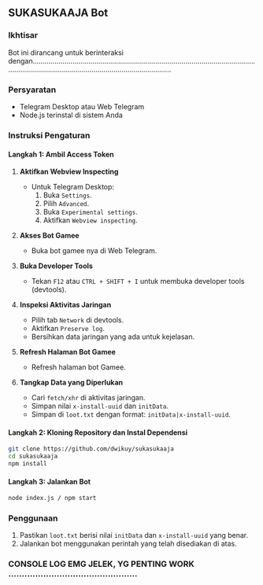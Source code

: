 ## SUKASUKAAJA Bot

### Ikhtisar
Bot ini dirancang untuk berinteraksi dengan..................................................................................................................................................................................................

### Persyaratan
- Telegram Desktop atau Web Telegram
- Node.js terinstal di sistem Anda

### Instruksi Pengaturan

#### Langkah 1: Ambil Access Token
1. **Aktifkan Webview Inspecting**
    - Untuk Telegram Desktop:
        1. Buka `Settings`.
        2. Pilih `Advanced`.
        3. Buka `Experimental settings`.
        4. Aktifkan `Webview inspecting`.

2. **Akses Bot Gamee**
    - Buka bot gamee nya di Web Telegram.

3. **Buka Developer Tools**
    - Tekan `F12` atau `CTRL + SHIFT + I` untuk membuka developer tools (devtools).

4. **Inspeksi Aktivitas Jaringan**
    - Pilih tab `Network` di devtools.
    - Aktifkan `Preserve log`.
    - Bersihkan data jaringan yang ada untuk kejelasan.

5. **Refresh Halaman Bot Gamee**
    - Refresh halaman bot Gamee.

6. **Tangkap Data yang Diperlukan**
    - Cari `fetch/xhr` di aktivitas jaringan.
    - Simpan nilai `x-install-uuid` dan `initData`.
    - Simpan di `loot.txt` dengan format: `initData|x-install-uuid`.

#### Langkah 2: Kloning Repository dan Instal Dependensi
```sh
git clone https://github.com/dwikuy/sukasukaaja
cd sukasukaaja
npm install
```

#### Langkah 3: Jalankan Bot
```sh
node index.js / npm start
```

### Penggunaan
1. Pastikan `loot.txt` berisi nilai `initData` dan `x-install-uuid` yang benar.
2. Jalankan bot menggunakan perintah yang telah disediakan di atas.

### CONSOLE LOG EMG JELEK, YG PENTING WORK ................................................
